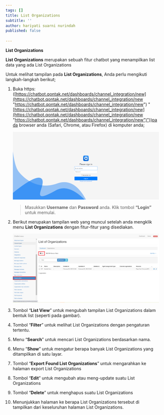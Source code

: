 ```yaml
---
tags: []
title: List Organizations
subtitle: ''
author: hariyati suarni nurindah
published: false

---
```

**List Organizations**

**List Organizations** merupakan sebuah fitur chatbot yang menampilkan list data yang ada List Organizations

Untuk melihat tampilan pada **List Organizations**, Anda perlu mengikuti langkah-langkah berikut;

 1. Buka https: ([https://chatbot.qontak.net/dashboards/channel_integration/new](https://chatbot.qontak.net/dashboards/channel_integration/new "https://chatbot.qontak.net/dashboards/channel_integration/new") "[https://chatbot.qontak.net/dashboards/channel_integration/new](https://chatbot.qontak.net/dashboards/channel_integration/new "https://chatbot.qontak.net/dashboards/channel_integration/new")"))pada browser anda (Safari, Chrome, atau Firefox) di komputer anda;

    ![](/uploads/channell.PNG)

    > Masukkan **Username** dan **Password** anda. Klik tombol **“Login”** untuk memulai.
 2. Berikut merupakan tampilan web yang muncul setelah anda mengklik menu **List Organizations** dengan fitur-fitur yang disediakan.

    ![](/uploads/organizations1.PNG)
 3. Tombol “**List View**” untuk mengubah tampilan List Organizations dalam bentuk list (seperti pada gambar).
 4. Tombol “**Filter**” untuk melihat List Organizations dengan pengaturan tertentu.
 5. Menu “**Search**” untuk mencari List Organizations berdasarkan nama.
 6. Menu “**Show**” untuk mengatur berapa banyak List Organizations yang ditampilkan di satu layar.
 7. Tombol “**Export Found List Organizations**” untuk mengarahkan ke halaman export List Organizations
 8. Tombol “**Edit**” untuk mengubah atau meng-update suatu List Organizations
 9. Tombol “**Delete**” untuk menghapus suatu List Organizations
10. Menunjukkan halaman ke berapa List Organizations tersebut di tampilkan dari keseluruhan halaman List Organizations.